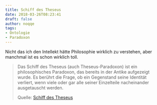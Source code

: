 ```yaml
---
title: Schiff des Theseus
date: 2018-03-26T08:23:41
draft: false
author: noqqe
tags:
- Ontologie
- Paradoxon
---
```


Nicht das ich den Intellekt hätte Philosophie wirklich zu verstehen, aber
manchmal ist es schon wirklich toll.

> Das Schiff des Theseus (auch Theseus-Paradoxon) ist ein philosophisches
> Paradoxon, das bereits in der Antike aufgezeigt wurde. Es berührt die Frage,
> ob ein Gegenstand seine Identität verliert, wenn viele oder gar alle seiner
> Einzelteile nacheinander ausgetauscht werden.
>
> Quelle: [Schiff des Theseus](https://de.wikipedia.org/wiki/Schiff_des_Theseus)
